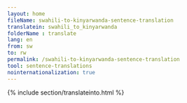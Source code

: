 ```yaml
---
layout: home
fileName: swahili-to-kinyarwanda-sentence-translation
translatein: swahili_to_kinyarwanda
folderName : translate
lang: en
from: sw
to: rw
permalink: /swahili-to-kinyarwanda-sentence-translation
tool: sentence-translations
nointernationalization: true
---
```

{% include section/translateinto.html %}
